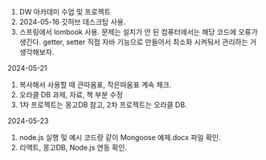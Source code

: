 1. DW 아카데미 수업 및 프로젝트
2. 2024-05-16 깃허브 데스크탑 사용.
3. 스프링에서 lombook 사용. 문제는 설치가 안 된 컴퓨터에서는 해당 코드에 오류가 생긴다.
   getter, setter 직접 자바 기능으로 만들어서 최소화 시켜둬서 관리하는 거 생각해보자.
   
2024-05-21
1. 복사해서 사용할 때 큰따옴표, 작은따옴표 계속 체크.
2. 오라클 DB 과제, 자료, 책 부분 수정
3. 1차 프로젝트는 몽고DB 참고, 2차 프로젝트는 오라클 DB.

2024-05-23
1. node.js 실행 및 예시 코드랑 같이 Mongoose 예제.docx 파일 확인.
2. 리액트, 몽고DB, Node.js 연동 확인.
